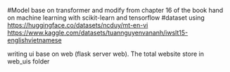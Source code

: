 #Model base on transformer and modify from chapter 16 of the book hand on machine learning with scikit-learn and tensorflow
#dataset using https://huggingface.co/datasets/ncduy/mt-en-vi https://www.kaggle.com/datasets/tuannguyenvananh/iwslt15-englishvietnamese

writing ui base on web (flask server web). The total website store in web_uis folder
